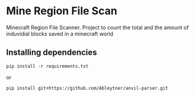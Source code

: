 # Mine Region File Scan
Minecraft Region File Scanner. Project to count the total and the amount of induvidial blocks saved in a minecraft world

## Installing dependencies
```pip install -r requirements.txt```

or

```pip install git+https://github.com/Ableytner/anvil-parser.git```
